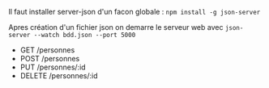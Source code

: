 Il faut installer server-json d'un facon globale : ``` npm install -g json-server ```

Apres création d'un fichier json on demarre le serveur web avec  ```json-server --watch bdd.json --port 5000 ```

- GET /personnes
- POST /personnes
- PUT /personnes/:id
- DELETE /personnes/:id

